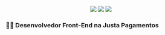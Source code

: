<p align="center">
  <a href="https://www.linkedin.com/in/hugobrancowb/"><img src="https://img.shields.io/badge/-hugobranco-blue?style=flat-square&logo=Linkedin&logoColor=white"></a>
  <a href="https://hugobrancowb.github.io/"><img src="https://img.shields.io/badge/blog-hugobrancowb.github.io-lightgrey?style=flat-square"></a>
  <a href="https://medium.com/@hugobrancowb"><img src="https://img.shields.io/badge/-@hugobrancowb-03a57a?style=flat-square&labelColor=03a57a&logo=Medium"></a>
</p>

### :man_technologist: Desenvolvedor Front-End na Justa Pagamentos
